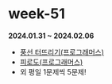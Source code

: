 # week-51

**2024.01.31 ~ 2024.02.06**

- [풍선 터뜨리기(프로그래머스)](https://school.programmers.co.kr/learn/courses/30/lessons/68646)
- [피로도(프로그래머스)](https://school.programmers.co.kr/learn/courses/30/lessons/87946)
- 외 평일 1문제씩 5문제!
